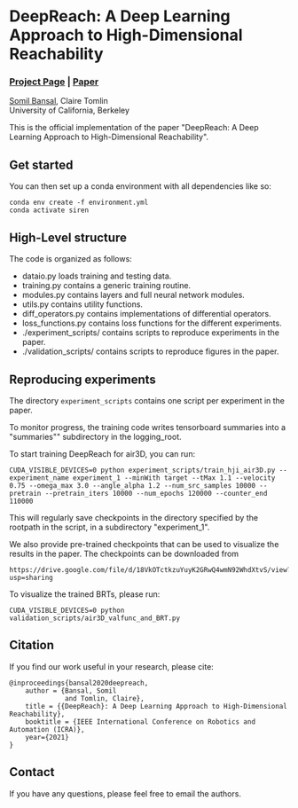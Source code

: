 # DeepReach: A Deep Learning Approach to High-Dimensional Reachability
### [Project Page](http://people.eecs.berkeley.edu/~somil/index.html) | [Paper](https://arxiv.org/pdf/2011.02082.pdf)<br>

[Somil Bansal](http://people.eecs.berkeley.edu/~somil/index.html),
Claire Tomlin<br>
University of California, Berkeley

This is the official implementation of the paper "DeepReach: A Deep Learning Approach to High-Dimensional Reachability".

## Get started
You can then set up a conda environment with all dependencies like so:
```
conda env create -f environment.yml
conda activate siren
```

## High-Level structure
The code is organized as follows:
* dataio.py loads training and testing data.
* training.py contains a generic training routine.
* modules.py contains layers and full neural network modules.
* utils.py contains utility functions.
* diff_operators.py contains implementations of differential operators.
* loss_functions.py contains loss functions for the different experiments.
* ./experiment_scripts/ contains scripts to reproduce experiments in the paper.
* ./validation_scripts/ contains scripts to reproduce figures in the paper.

## Reproducing experiments
The directory `experiment_scripts` contains one script per experiment in the paper.

To monitor progress, the training code writes tensorboard summaries into a "summaries"" subdirectory in the logging_root.

To start training DeepReach for air3D, you can run:
```
CUDA_VISIBLE_DEVICES=0 python experiment_scripts/train_hji_air3D.py --experiment_name experiment_1 --minWith target --tMax 1.1 --velocity 0.75 --omega_max 3.0 --angle_alpha 1.2 --num_src_samples 10000 --pretrain --pretrain_iters 10000 --num_epochs 120000 --counter_end 110000
```
This will regularly save checkpoints in the directory specified by the rootpath in the script, in a subdirectory "experiment_1". 

We also provide pre-trained checkpoints that can be used to visualize the results in the paper. The checkpoints can be downloaded from 
```
https://drive.google.com/file/d/18VkOTctkzuYuyK2GRwQ4wmN92WhdXtvS/view?usp=sharing
```
To visualize the trained BRTs, please run:
```
CUDA_VISIBLE_DEVICES=0 python validation_scripts/air3D_valfunc_and_BRT.py 
```

## Citation
If you find our work useful in your research, please cite:
```
@inproceedings{bansal2020deepreach,
    author = {Bansal, Somil
              and Tomlin, Claire},
    title = {{DeepReach}: A Deep Learning Approach to High-Dimensional Reachability},
    booktitle = {IEEE International Conference on Robotics and Automation (ICRA)},
    year={2021}
}
```

## Contact
If you have any questions, please feel free to email the authors.
